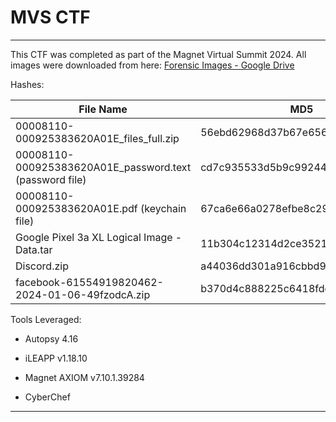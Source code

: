 # MVS CTF

---

This CTF was completed as part of the Magnet Virtual Summit 2024. All images were downloaded from here: [Forensic Images - Google Drive](https://drive.google.com/drive/folders/1zynwO2BaccA2EOTcRYhKV5CjKuWWU2l6)

Hashes:

| File Name                                               | MD5                              | SHA256                                                           |
| ------------------------------------------------------- | -------------------------------- | ---------------------------------------------------------------- |
| 00008110-000925383620A01E_files_full.zip                | 56ebd62968d37b67e656ad58eee7a985 | 4bf34353e6c13c35ed9ad3d0a5cbae87e1407775d56f6434956326ff4017974b |
| 00008110-000925383620A01E_password.text (password file) | cd7c935533d5b9c992449cb73b02f4fa | f9767906bf1aef77f7f7f56d6f29b2aeee340faa4317c3440832565a3ca633df |
| 00008110-000925383620A01E.pdf (keychain file)           | 67ca6e66a0278efbe8c291366a0d6f99 | b3c939f6a777f077102ab3b22c649f60b7628214fc3debd39e7e3e37f4a39cbf |
| Google Pixel 3a XL Logical Image - Data.tar             | 11b304c12314d2ce35219cab0c98569e | 1c37b9b932688e9d6b27dd4c24d1cd21f5d0fd081bbf85ab5fad5a0cf2e7c146 |
| Discord.zip                                             | a44036dd301a916cbbd95eb334885357 | 1ba4e558378891c3b3955f323cd7a9f4cf39123cfb4d7af1f4d535626e8f4ccf |
| facebook-61554919820462-2024-01-06-49fzodcA.zip         | b370d4c888225c6418fdd1ffbd83582c | d6f202d965127956769aeae31d234219c49f1f368549a5d1f1f5fe3171c601d6 |

Tools Leveraged:

- Autopsy 4.16

- iLEAPP v1.18.10

- Magnet AXIOM v7.10.1.39284

- CyberChef

---
